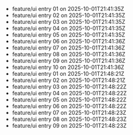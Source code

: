 - feature/ui entry 01 on 2025-10-01T21:41:35Z
- feature/ui entry 02 on 2025-10-01T21:41:35Z
- feature/ui entry 03 on 2025-10-01T21:41:35Z
- feature/ui entry 04 on 2025-10-01T21:41:35Z
- feature/ui entry 05 on 2025-10-01T21:41:35Z
- feature/ui entry 06 on 2025-10-01T21:41:36Z
- feature/ui entry 07 on 2025-10-01T21:41:36Z
- feature/ui entry 08 on 2025-10-01T21:41:36Z
- feature/ui entry 09 on 2025-10-01T21:41:36Z
- feature/ui entry 10 on 2025-10-01T21:41:36Z
- feature/ui entry 01 on 2025-10-01T21:48:21Z
- feature/ui entry 02 on 2025-10-01T21:48:21Z
- feature/ui entry 03 on 2025-10-01T21:48:22Z
- feature/ui entry 04 on 2025-10-01T21:48:22Z
- feature/ui entry 05 on 2025-10-01T21:48:22Z
- feature/ui entry 06 on 2025-10-01T21:48:22Z
- feature/ui entry 07 on 2025-10-01T21:48:23Z
- feature/ui entry 08 on 2025-10-01T21:48:23Z
- feature/ui entry 09 on 2025-10-01T21:48:23Z
